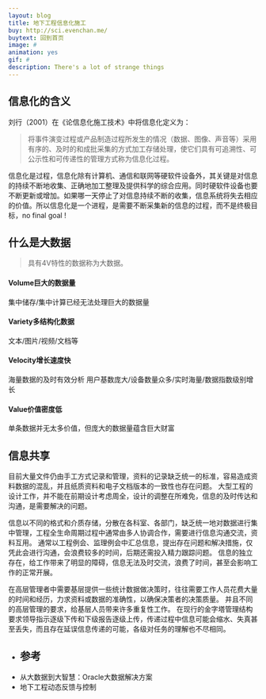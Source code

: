 ```yaml
---
layout: blog
title: 地下工程信息化施工
buy: http://sci.evenchan.me/
buytext: 回到首页
image: #
animation: yes
gif: #
description: There's a lot of strange things
---
```


## 信息化的含义

刘行（2001）在《论信息化施工技术》中将信息化定义为：

> 将事件演变过程或产品制造过程所发生的情况（数据、图像、声音等）采用有序的、及时的和成批采集的方式加工存储处理，使它们具有可追溯性、可公示性和可传递性的管理方式称为信息化过程。



信息化是过程，信息化除有计算机、通信和联网等硬软件设备外，其关键是对信息的持续不断地收集、正确地加工整理及提供科学的综合应用。同时硬软件设备也要不断更新或增加。如果哪一天停止了对信息持续不断的收集，信息系统将失去相应的价值。所以信息化是一个进程，是需要不断采集新的信息的过程，而不是终极目标，no final goal !

## 什么是大数据

> 具有4V特性的数据称为大数据。

#### Volume巨大的数据量

 集中储存/集中计算已经无法处理巨大的数据量

#### Variety多结构化数据

文本/图片/视频/文档等

#### Velocity增长速度快
海量数据的及时有效分析
用户基数庞大/设备数量众多/实时海量/数据指数级别增长

#### Value价值密度低
单条数据并无太多价值，但庞大的数据量蕴含巨大财富

## 信息共享

目前大量文件仍由手工方式记录和管理，资料的记录缺乏统一的标准，容易造成资料数据的混乱，并且纸质资料和电子文档版本的一致性也存在问题。
大型工程的设计工作，并不能在前期设计考虑周全，设计的调整在所难免，信息的及时传达和沟通，是需要解决的问题。

信息以不同的格式和介质存储，分散在各科室、各部门，缺乏统一地对数据进行集中管理，工程全生命周期过程中通常由多人协调合作，需要进行信息沟通交流，资料互用。
通常以工程例会、监理例会中汇总信息，提出存在问题和解决措施，仅凭此会进行沟通，会浪费较多的时间，后期还需投入精力跟踪问题。
信息的独立存在，给工作带来了明显的障碍，信息无法及时交流，浪费了时间，甚至会影响工作的正常开展。

在高层管理者中需要基层提供一些统计数据做决策时，往往需要工作人员花费大量的时间和经历，力求资料或数据的准确性，以确保决策者的决策质量。
并且不同的高层管理的要求，给基层人员带来许多重复性工作。
在现行的金字塔管理结构要求领导指示逐级下传和下级报告逐级上传，传递过程中信息可能会缩水、失真甚至丢失，而且存在延误信息传递的可能，各级对任务的理解也不尽相同。



<ul class="sources">

<li><h2>参考</h2></li>

<li>从大数据到大智慧：Oracle大数据解决方案
</li>

<li> 地下工程动态反馈与控制
</li>
<!--
	<img src="http://ec4.images-amazon.com/images/I/71Sf2%2Bc%2BDdL.jpg">
-->
</ul>

